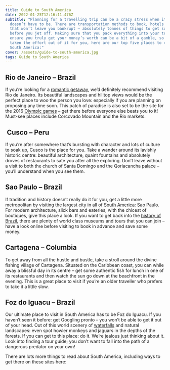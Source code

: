 ```yaml
---
title: Guide to South America
date: 2022-01-25T12:16:11.476Z
subtitle: "Planning for a travelling trip can be a crazy stress when it really
  doesn’t have to be. There are transportation methods to book, hotels to find –
  that won’t leave you bankrupt – absolutely tonnes of things to get sorted
  before you jet off. Making sure that you pack everything into your trip to
  ensure you truly get your money’s worth can be a bit of a gamble, so we’ve
  taken the effort out of it for you, here are our top five places to visit in
  South America:"
cover: /assets/guide-to-south-america.jpg
tags: Guide to South America
---
```

## **Rio de Janeiro – Brazil**

If you’re looking for a [romantic getaway](https://guidetour.in/romantic-getaway-in-canada/), we’d definitely recommend visiting Rio de Janeiro. Its beautiful landscapes and hilltop views would be the perfect place to woo the person you love: especially if you are planning on proposing any time soon. This patch of paradise is also set to be the site for the 2016 [Olympic games](https://olympics.com/en/) – get there before everyone else beats you to it! Must-see places include Corcovado Mountain and the Rio markets.

##  **Cusco – Peru**

If you’re after somewhere that’s bursting with character and lots of culture to soak up, Cusco is the place for you. Take a wander around its lavishly historic centre: beautiful architecture, quaint fountains and absolutely droves of restaurants to sate you after all the exploring. Don’t leave without a visit to both the church of Santa Domingo and the Qoriacancha palace – you’ll understand when you see them. 

## **Sao Paulo – Brazil**

If tradition and history doesn’t really do it for you, get a little more metropolitan by visiting the largest city in all of [South America](https://guidetour.in/south-america-tourist-attractions/): Sao Paulo. For modern architecture, slick bars and eateries, with the chicest of boutiques, give this place a look. If you want to get back into the [history of Brazil](https://guidetour.in/traveling-to-brazil/), there are plenty of world class museums and tours that you can join – have a look online before visiting to book in advance and save some money. 

## **Cartagena – Columbia**

To get away from all the hustle and bustle, take a stroll around the divine fishing village of Cartagena. Situated on the Caribbean coast, you can while away a blissful day in its centre – get some authentic fish for lunch in one of its restaurants and then watch the sun go down at the beachfront in the evening. This is a great place to visit if you’re an older traveller who prefers to take it a little slow. 

## **Foz do Iguacu – Brazil**

Our ultimate place to visit in South America has to be Foz do Iguacu. If you haven’t seen it before: get Googling pronto – you won’t be able to get it out of your head. Out of this world scenery of [waterfalls](https://guidetour.in/10-most-inspiring-waterfalls-in-the-world-for-you-to-visit/) and natural landscapes: even spot howler monkeys and jaguars in the depths of the forests. If you can get to this place: do it. We’re jealous just thinking about it. Look into finding a tour guide; you don’t want to fall into the path of a dangerous predator on your own!

There are lots more things to read about South America, including ways to get there on these sites here: